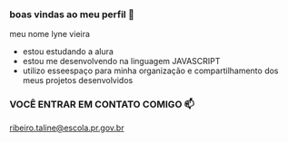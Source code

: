 ### boas vindas ao meu perfil 💙

meu nome lyne vieira
- estou estudando a alura
- estou me desenvolvendo na linguagem JAVASCRIPT
- utilizo esseespaço para minha organização e compartilhamento dos meus projetos desenvolvidos

 
 ### VOCÊ ENTRAR EM CONTATO COMIGO 📫

 ribeiro.taline@escola.pr.gov.br
